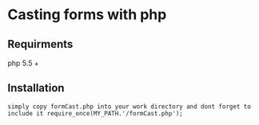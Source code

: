Casting forms with php
========

Requirments
--------

php 5.5 +


Installation
--------

`
simply copy formCast.php into your work directory and dont forget to include it
require_once(MY_PATH.'/formCast.php');
`